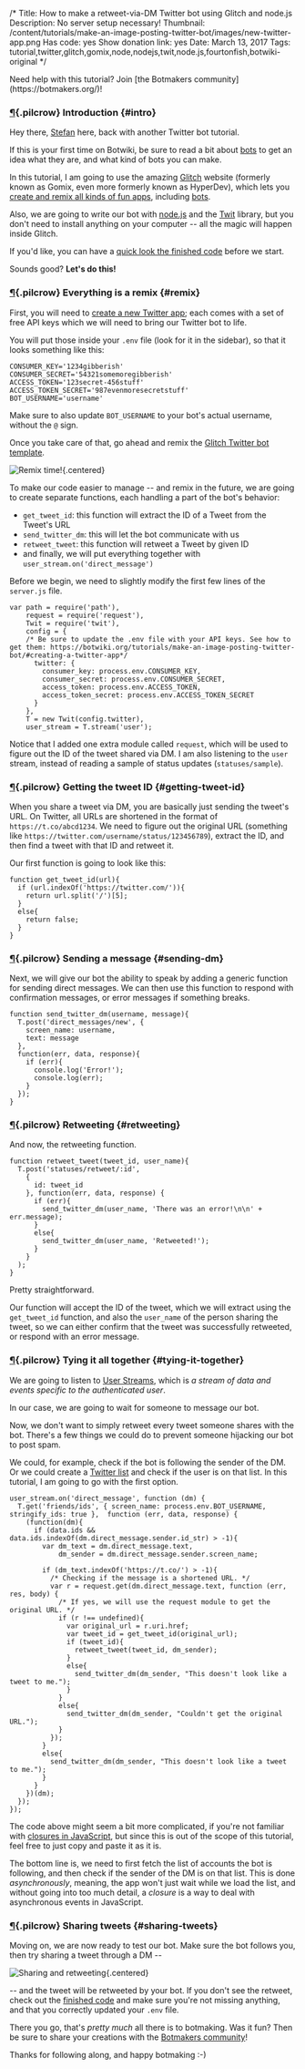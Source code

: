 /*
Title: How to make a retweet-via-DM Twitter bot using Glitch and node.js 
Description: No server setup necessary!
Thumbnail: /content/tutorials/make-an-image-posting-twitter-bot/images/new-twitter-app.png
Has code: yes
Show donation link: yes
Date: March 13, 2017
Tags: tutorial,twitter,glitch,gomix,node,nodejs,twit,node.js,fourtonfish,botwiki-original
*/

<div class="note" markdown="1">
  Need help with this tutorial? Join [the Botmakers community](https://botmakers.org/)!
</div>


### [¶](#intro){.pilcrow} Introduction {#intro}

Hey there, [Stefan](https://botwiki.org/about/team#stefan) here, back with another Twitter bot tutorial.

If this is your first time on Botwiki, be sure to read a bit about [bots](/bots/) to get an idea what they are, and what kind of bots you can make.

In this tutorial, I am going to use the amazing [Glitch](https://glitch.com/) website (formerly known as Gomix, even more formerly known as HyperDev), which lets you [create and remix all kinds of fun apps](https://glitch.com/about/), including [bots](https://glitch.com/handy-bots).

Also, we are going to write our bot with [node.js](https://nodejs.org/) and the [Twit](https://github.com/ttezel/twit) library, but you don't need to install anything on your computer -- all the magic will happen inside Glitch.

If you'd like, you can have a [quick look the finished code](https://glitch.com/edit/#!/project/dm-retweet-twitterbot) before we start.

Sounds good? **Let's do this!**

### [¶](#remix){.pilcrow} Everything is a remix {#remix}

First, you will need to [create a new Twitter app](/tutorials/how-to-create-a-twitter-app); each comes with a set of free API keys which we will need to bring our Twitter bot to life.

You will put those inside your `.env` file (look for it in the sidebar), so that it looks something like this:

```
CONSUMER_KEY='1234gibberish'
CONSUMER_SECRET='54321somemoregibberish'
ACCESS_TOKEN='123secret-456stuff'
ACCESS_TOKEN_SECRET='987evenmoresecretstuff'
BOT_USERNAME='username'
```

Make sure to also update `BOT_USERNAME` to your bot's actual username, without the `@` sign.


Once you take care of that, go ahead and remix the [Glitch Twitter bot template](https://glitch.com/edit/index.html#!/project/twitterbot).

![Remix time!](/content/tutorials/how-to-make-a-twitter-bot-dm-retweet-glitch/images/remix-this.png){.centered}


To make our code easier to manage -- and remix in the future, we are going to create separate functions, each handling a part of the bot's behavior:

- `get_tweet_id`: this function will extract the ID of a Tweet from the Tweet's URL
- `send_twitter_dm`: this will let the bot communicate with us
- `retweet_tweet`: this function will retweet a Tweet by given ID
- and finally, we will put everything together with `user_stream.on('direct_message')`

Before we begin, we need to slightly modify the first few lines of the `server.js` file.


```
var path = require('path'),
    request = require('request'),
    Twit = require('twit'),
    config = {
    /* Be sure to update the .env file with your API keys. See how to get them: https://botwiki.org/tutorials/make-an-image-posting-twitter-bot/#creating-a-twitter-app*/      
      twitter: {
        consumer_key: process.env.CONSUMER_KEY,
        consumer_secret: process.env.CONSUMER_SECRET,
        access_token: process.env.ACCESS_TOKEN,
        access_token_secret: process.env.ACCESS_TOKEN_SECRET
      }
    },
    T = new Twit(config.twitter),
    user_stream = T.stream('user');
```

Notice that I added one extra module called `request`, which will be used to figure out the ID of the tweet shared via DM. I am also listening to the `user` stream, instead of reading a sample of status updates (`statuses/sample`).


### [¶](#getting-tweet-id){.pilcrow} Getting the tweet ID {#getting-tweet-id}

When you share a tweet via DM, you are basically just sending the tweet's URL. On Twitter, all URLs are shortened in the format of `https://t.co/abcd1234`. We need to figure out the original URL (something like `https://twitter.com/username/status/123456789`), extract the ID, and then find a tweet with that ID and retweet it.            

Our first function is going to look like this:

```
function get_tweet_id(url){
  if (url.indexOf('https://twitter.com/')){
    return url.split('/')[5];  
  }
  else{
    return false;
  }
}
```

### [¶](#sending-dm){.pilcrow} Sending a message {#sending-dm}

Next, we will give our bot the ability to speak by adding a generic function for sending direct messages. We can then use this function to respond with confirmation messages, or error messages if something breaks.

```
function send_twitter_dm(username, message){
  T.post('direct_messages/new', {
    screen_name: username,
    text: message
  }, 
  function(err, data, response){
    if (err){
      console.log('Error!');
      console.log(err);
    }
  });  
}
```

### [¶](#retweeting){.pilcrow} Retweeting {#retweeting}

And now, the retweeting function.

```
function retweet_tweet(tweet_id, user_name){
  T.post('statuses/retweet/:id',
    {
      id: tweet_id
    }, function(err, data, response) {
      if (err){
        send_twitter_dm(user_name, 'There was an error!\n\n' + err.message);
      }
      else{
        send_twitter_dm(user_name, 'Retweeted!');          
      }
    }
  );
}
```

Pretty straightforward.

Our function will accept the ID of the tweet, which we will extract using the `get_tweet_id` function, and also the `user_name` of the person sharing the tweet, so we can either confirm that the tweet was successfully retweeted, or respond with an error message.


### [¶](#tying-it-together){.pilcrow} Tying it all together {#tying-it-together}

We are going to listen to [User Streams](https://dev.twitter.com/streaming/userstreams), which is *a stream of data and events specific to the authenticated user*.

In our case, we are going to wait for someone to message our bot.

Now, we don't want to simply retweet every tweet someone shares with the bot. There's a few things we could do to prevent someone hijacking our bot to post spam.

We could, for example, check if the bot is following the sender of the DM. Or we could create a [Twitter list](https://support.twitter.com/articles/76460) and check if the user is on that list. In this tutorial, I am going to go with the first option.


```
user_stream.on('direct_message', function (dm) {
  T.get('friends/ids', { screen_name: process.env.BOT_USERNAME, stringify_ids: true },  function (err, data, response) {
    (function(dm){
      if (data.ids && data.ids.indexOf(dm.direct_message.sender.id_str) > -1){
        var dm_text = dm.direct_message.text,
            dm_sender = dm.direct_message.sender.screen_name;

        if (dm_text.indexOf('https://t.co/') > -1){
          /* Checking if the message is a shortened URL. */
          var r = request.get(dm.direct_message.text, function (err, res, body) {
            /* If yes, we will use the request module to get the original URL. */
            if (r !== undefined){
              var original_url = r.uri.href;
              var tweet_id = get_tweet_id(original_url);
              if (tweet_id){
                retweet_tweet(tweet_id, dm_sender);
              }
              else{
                send_twitter_dm(dm_sender, "This doesn't look like a tweet to me.");
              }
            }
            else{
              send_twitter_dm(dm_sender, "Couldn't get the original URL.");
            }
          });
        }
        else{
          send_twitter_dm(dm_sender, "This doesn't look like a tweet to me.");
        }        
      }
    })(dm);
  });
});
```

The code above might seem a bit more complicated, if you're not familiar with [closures in JavaScript](https://developer.mozilla.org/en-US/docs/Web/JavaScript/Closures), but since this is out of the scope of this tutorial, feel free to just copy and paste it as it is.

The bottom line is, we need to first fetch the list of accounts the bot is following, and then check if the sender of the DM is on that list. This is done *asynchronously*, meaning, the app won't just wait while we load the list, and without going into too much detail, a *closure* is a way to deal with asynchronous events in JavaScript.


### [¶](#sharing-tweets){.pilcrow} Sharing tweets {#sharing-tweets}

Moving on, we are now ready to test our bot. Make sure the bot follows you, then try sharing a tweet through a DM --

![Sharing and retweeting](/content/tutorials/how-to-make-a-twitter-bot-dm-retweet-glitch/images/share-to-retweet.png){.centered}

-- and the tweet will be retweeted by your bot. If you don't see the retweet, check out the [finished code](https://glitch.com/edit/#!/project/dm-retweet-twitterbot) and make sure you're not missing anything, and that you correctly updated your `.env` file.


There you go, that's *pretty much* all there is to botmaking. Was it fun? Then be sure to share your creations with the [Botmakers community](https://botmakers.org/)!

Thanks for following along, and happy botmaking :-)
